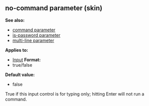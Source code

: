 ## no-command parameter (skin)
**See also:**
+   [command parameter](/ref/%7Bskin%7D/param/command.md) 
+   [is-password parameter](/ref/%7Bskin%7D/param/is-password.md) 
+   [multi-line parameter](/ref/%7Bskin%7D/param/multi-line.md) 
<!-- -->
**Applies to:**
+   [Input](/ref/%7Bskin%7D/control/input.md) <!-- -->
**Format:**
+   true/false
<!-- -->
**Default value:**
+   false


True if this input control is for typing only; hitting Enter
will not run a command.